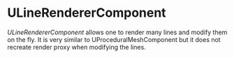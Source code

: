 # ULineRendererComponent 

*ULineRendererComponent* allows one to render many lines and modify them on the fly. It is very similar to UProceduralMeshComponent but it does not recreate render proxy when modifying the lines.
